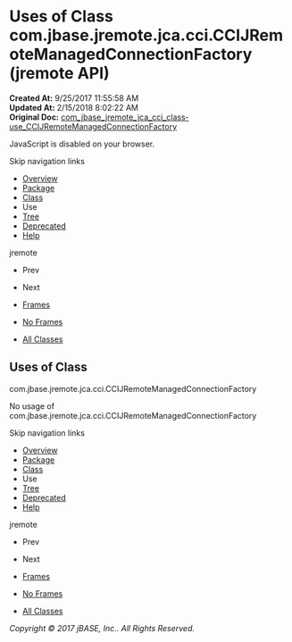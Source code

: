 # Uses of Class com.jbase.jremote.jca.cci.CCIJRemoteManagedConnectionFactory (jremote   API)

**Created At:** 9/25/2017 11:55:58 AM  
**Updated At:** 2/15/2018 8:02:22 AM  
**Original Doc:** [com_jbase_jremote_jca_cci_class-use_CCIJRemoteManagedConnectionFactory](https://docs.jbase.com/39260-class-use/com_jbase_jremote_jca_cci_class-use_CCIJRemoteManagedConnectionFactory)  

<!--<br>    try {<br>        if (location.href.indexOf('is-external=true') == -1) {<br>            parent.document.title="Uses of Class com.jbase.jremote.jca.cci.CCIJRemoteManagedConnectionFactory (jremote   API)";<br>        }<br>    }<br>    catch(err) {<br>    }<br>//-->
JavaScript is disabled on your browser.

Skip navigation links

- [Overview](../../../../../../overview-summary.html)
- [Package](./../../com.jbase.jremote.jca.cci-%28jremote---api%29)
- [Class](./../../ccijremotemanagedconnectionfactory-%28jremote---api%29 "class in com.jbase.jremote.jca.cci")
- Use
- [Tree](./../../com.jbase.jremote.jca.cci-class-hierarchy-%28jremote---api%29)
- [Deprecated](../../../../../../deprecated-list.html)
- [Help](../../../../../../help-doc.html)


jremote <br>

- Prev
- Next


- [Frames](./.)
- [No Frames](./.)


- [All Classes](../../../../../../allclasses-noframe.html)


<!--<br>  allClassesLink = document.getElementById("allclasses\_navbar\_top");<br>  if(window==top) {<br>    allClassesLink.style.display = "block";<br>  }<br>  else {<br>    allClassesLink.style.display = "none";<br>  }<br>  //-->

## Uses of Class
com.jbase.jremote.jca.cci.CCIJRemoteManagedConnectionFactory

No usage of com.jbase.jremote.jca.cci.CCIJRemoteManagedConnectionFactory

Skip navigation links

- [Overview](../../../../../../overview-summary.html)
- [Package](./../../com.jbase.jremote.jca.cci-%28jremote---api%29)
- [Class](./../../ccijremotemanagedconnectionfactory-%28jremote---api%29 "class in com.jbase.jremote.jca.cci")
- Use
- [Tree](./../../com.jbase.jremote.jca.cci-class-hierarchy-%28jremote---api%29)
- [Deprecated](../../../../../../deprecated-list.html)
- [Help](../../../../../../help-doc.html)


jremote <br>

- Prev
- Next


- [Frames](./.)
- [No Frames](./.)


- [All Classes](../../../../../../allclasses-noframe.html)


<!--<br>  allClassesLink = document.getElementById("allclasses\_navbar\_bottom");<br>  if(window==top) {<br>    allClassesLink.style.display = "block";<br>  }<br>  else {<br>    allClassesLink.style.display = "none";<br>  }<br>  //-->

*Copyright © 2017 jBASE, Inc.. All Rights Reserved.*
